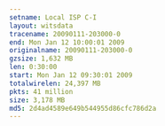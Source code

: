 ```yaml
---
setname: Local ISP C-I
layout: witsdata
tracename: 20090111-203000-0
end: Mon Jan 12 10:00:01 2009
originalname: 20090111-203000-0
gzsize: 1,632 MB
len: 0:30:00
start: Mon Jan 12 09:30:01 2009
totalwirelen: 24,397 MB
pkts: 41 million
size: 3,178 MB
md5: 2d4ad4589e649b544955d86cfc786d2a
---
```


